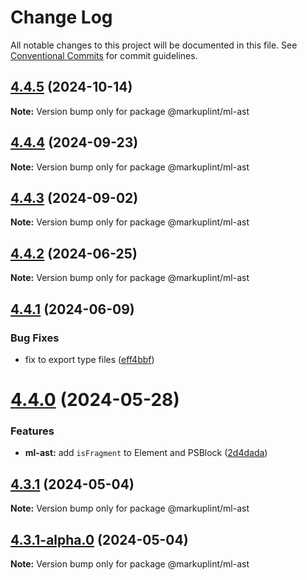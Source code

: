# Change Log

All notable changes to this project will be documented in this file.
See [Conventional Commits](https://conventionalcommits.org) for commit guidelines.

## [4.4.5](https://github.com/markuplint/markuplint/compare/@markuplint/ml-ast@4.4.4...@markuplint/ml-ast@4.4.5) (2024-10-14)

**Note:** Version bump only for package @markuplint/ml-ast

## [4.4.4](https://github.com/markuplint/markuplint/compare/@markuplint/ml-ast@4.4.3...@markuplint/ml-ast@4.4.4) (2024-09-23)

**Note:** Version bump only for package @markuplint/ml-ast

## [4.4.3](https://github.com/markuplint/markuplint/compare/@markuplint/ml-ast@4.4.2...@markuplint/ml-ast@4.4.3) (2024-09-02)

**Note:** Version bump only for package @markuplint/ml-ast

## [4.4.2](https://github.com/markuplint/markuplint/compare/@markuplint/ml-ast@4.4.1...@markuplint/ml-ast@4.4.2) (2024-06-25)

**Note:** Version bump only for package @markuplint/ml-ast

## [4.4.1](https://github.com/markuplint/markuplint/compare/@markuplint/ml-ast@4.4.0...@markuplint/ml-ast@4.4.1) (2024-06-09)

### Bug Fixes

- fix to export type files ([eff4bbf](https://github.com/markuplint/markuplint/commit/eff4bbfd127574809dc5e15d7cafe87699758ee0))

# [4.4.0](https://github.com/markuplint/markuplint/compare/@markuplint/ml-ast@4.3.1...@markuplint/ml-ast@4.4.0) (2024-05-28)

### Features

- **ml-ast:** add `isFragment` to Element and PSBlock ([2d4dada](https://github.com/markuplint/markuplint/commit/2d4dada477be20a799e05fdebb6ad570234d4a00))

## [4.3.1](https://github.com/markuplint/markuplint/compare/@markuplint/ml-ast@4.3.1-alpha.0...@markuplint/ml-ast@4.3.1) (2024-05-04)

**Note:** Version bump only for package @markuplint/ml-ast

## [4.3.1-alpha.0](https://github.com/markuplint/markuplint/compare/@markuplint/ml-ast@4.3.0...@markuplint/ml-ast@4.3.1-alpha.0) (2024-05-04)

**Note:** Version bump only for package @markuplint/ml-ast

